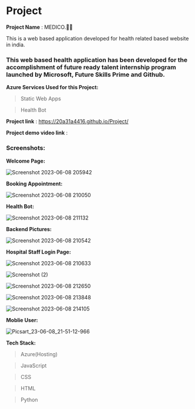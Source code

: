 # Project

**Project Name** : MEDICO.👨‍⚕️ 

This is a web based application developed for health related based website in india.

### This web based health application has been developed for the accomplishment of future ready talent internship program launched by Microsoft, Future Skills Prime and Github. 

**Azure Services Used for this Project:** 
> Static Web Apps
 
> Health Bot 


**Project link** : https://20a31a4416.github.io/Project/

**Project demo video link** : 




### Screenshots: 

**Welcome Page:**

![Screenshot 2023-06-08 205942](https://github.com/20A31A4416/Project/assets/135610010/8eeb8f79-3c79-467e-95ad-8ae4a4417dd1)

**Booking Appointment:**

![Screenshot 2023-06-08 210050](https://github.com/20A31A4416/Project/assets/135610010/7cad0e1e-2f06-43d8-9992-5cb429713a3a)

**Health Bot:**

![Screenshot 2023-06-08 211132](https://github.com/20A31A4416/Project/assets/135610010/fb14d269-f9f5-4402-bb3c-feb5dfe506e1)

**Backend Pictures:**

![Screenshot 2023-06-08 210542](https://github.com/20A31A4416/Project/assets/135610010/4b65f6f5-bb00-40d9-9040-7f69ce8626a2)

**Hospital Staff Login Page:** 

![Screenshot 2023-06-08 210633](https://github.com/20A31A4416/Project/assets/135610010/2e892995-021c-4dc2-9564-3025ff799682)

![Screenshot (2)](https://github.com/20A31A4416/Project/assets/135610010/731be9fa-dcec-42bf-addc-f36f9eeeb82c)

![Screenshot 2023-06-08 212650](https://github.com/20A31A4416/Project/assets/135610010/e784ce15-0b45-4c86-8902-689571be46b8)

![Screenshot 2023-06-08 213848](https://github.com/20A31A4416/Project/assets/135610010/0e1a5a52-fc87-4750-a788-e6e04017e040)

![Screenshot 2023-06-08 214105](https://github.com/20A31A4416/Project/assets/135610010/7f231b0b-f8a4-4b68-9289-c56ce7a259cd)

**Moblie User:**

![Picsart_23-06-08_21-51-12-966](https://github.com/20A31A4416/Project/assets/135610010/38e64389-3bdb-4899-8301-2a0ef5ff4dd7)

**Tech Stack:**

> Azure(Hosting)

> JavaScript 

> CSS 

> HTML

> Python
